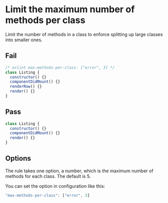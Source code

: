 # Limit the maximum number of methods per class

Limit the number of methods in a class to enforce splitting up large classes into smaller ones.

## Fail

```js
/* eslint max-methods-per-class: ["error", 3] */
class Listing {
  constructor() {}
  componentDidMount() {}
  renderRow() {}
  render() {}
}
```

## Pass

```js
class Listing {
  constructor() {}
  componentDidMount() {}
  render() {}
}
```

## Options

The rule takes one option, a number, which is the maximum number of methods for each class. The default is 5.

You can set the option in configuration like this:

```js
"max-methods-per-class": ["error", 5]
```
